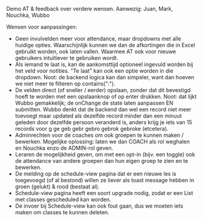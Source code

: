 Demo AT & feedback over verdere wensen.
Aanwezig: Juan, Mark, Nouchka, Wubbo

Wensen voor aanpassingen:

- Geen invulvelden meer voor attendance, maar dropdowns met alle huidige opties. Waarschijnlijk kunnen we dan de afkortingen die in Excel gebruikt worden, ook laten vallen. Waarmee AT ook voor nieuwe gebruikers intuïtiever te gebruiken wordt.
- Als iemand te laat is, kan de aankomsttijd optioneel ingevuld worden bij het veld voor notities. "Te laat" kan ook een optie worden in die dropdown.
  Noot: de backend logica kan dan simpeler, want dan hoeven we niet meer te filteren op contains(":").
- De velden direct (of sneller / eerder) opslaan, zonder dat dit bevestigd hoeft te worden met een opslaanknop of op enter drukken.
  Noot: dat lijkt Wubbo gemakkelijk; de onChange de state laten aanpassen EN submitten. Wubbo denkt dat de backend dan wel een record niet meer toevoegt maar updated als dezelfde record minder dan een minuut geleden door dezelfde persoon veranderd is, anders krijg je iets van 15 records voor g ge geb gebr gebro gebrok gebroke (etcetera).
- Adminrechten voor de coaches om ook groepen te kunnen maken / bewerken.
  Mogelijke oplossing: laten we dan COACH als rol weghalen en Nouchka enzo de ADMIN-rol geven.
- Leraren de mogelijkheid geven, om met een opt-in (bijv. een toggle) ook de attendance van andere groepen dan hun eigen groep te zien en te bewerken.
- De melding op de schedule-view pagina dat er een nieuwe les is toegevoegd (of al bestond) willen ze liever als toast message hebben in groen (gelukt) & rood (bestaat al).
- Schedule-view pagina heeft een soort upgrade nodig, zodat er een List met classes gescheduled kan worden.
- De invoer bij Schedule-view kan ook fout gaan, dus we moeten iets maken om classes te kunnen deleten.
